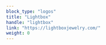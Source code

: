 ```yaml
---
block_type: "logos"
title: "Lightbox"
handle: "lightbox"
link: "https://lightboxjewelry.com/"
weight: 0
---
```

